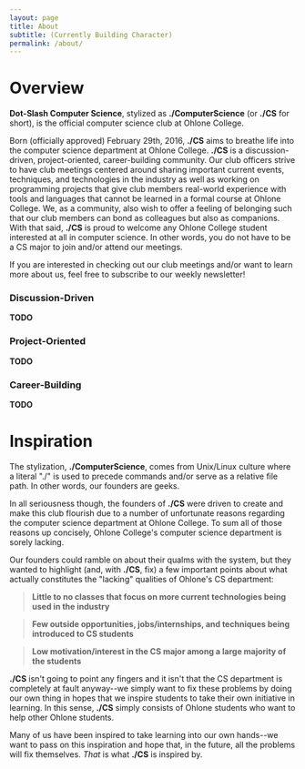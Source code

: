 ```yaml
---
layout: page
title: About
subtitle: (Currently Building Character)
permalink: /about/
---
```


# Overview

**Dot-Slash Computer Science**, stylized as **./ComputerScience** (or **./CS** for short), is the official computer science club at Ohlone College.

Born (officially approved) February 29th, 2016, **./CS** aims to breathe life into the computer science department at Ohlone College. **./CS** is a discussion-driven, project-oriented, career-building community. Our club officers strive to have club meetings centered around sharing important current events, techniques, and technologies in the industry as well as working on programming projects that give club members real-world experience with tools and languages that cannot be learned in a formal course at Ohlone College. We, as a community, also wish to offer a feeling of belonging such that our club members can bond as colleagues but also as companions. With that said, **./CS** is proud to welcome any Ohlone College student interested at all in computer science. In other words, you do not have to be a CS major to join and/or attend our meetings.

If you are interested in checking out our club meetings and/or want to learn more about us, feel free to subscribe to our weekly newsletter!

### Discussion-Driven
**TODO**

### Project-Oriented
**TODO**

### Career-Building
**TODO**

# Inspiration

The stylization, **./ComputerScience**, comes from Unix/Linux culture where a literal "./" is used to precede commands and/or serve as a relative file path. In other words, our founders are geeks.

In all seriousness though, the founders of **./CS** were driven to create and make this club flourish due to a number of unfortunate reasons regarding the computer science department at Ohlone College. To sum all of those reasons up concisely, Ohlone College's computer science department is sorely lacking.

Our founders could ramble on about their qualms with the system, but they wanted to highlight (and, with **./CS**, fix) a few important points about what actually constitutes the "lacking" qualities of Ohlone's CS department:  

> **Little to no classes that focus on more current technologies being used in the industry**

> **Few outside opportunities, jobs/internships, and techniques being introduced to CS students**

> **Low motivation/interest in the CS major among a large majority of the students**

**./CS** isn't going to point any fingers and it isn't that the CS department is completely at fault anyway--we simply want to fix these problems by doing our own thing in hopes that we inspire students to take their own initiative in learning. In this sense, **./CS** simply consists of Ohlone students who want to help other Ohlone students.

Many of us have been inspired to take learning into our own hands--we want to pass on this inspiration and hope that, in the future, all the problems will fix themselves. *That* is what **./CS** is inspired by.